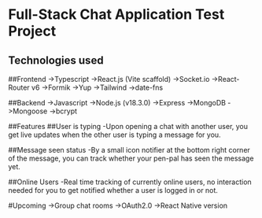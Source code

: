 # Full-Stack Chat Application Test Project

## Technologies used
##Frontend
->Typescript
->React.js (Vite scaffold)
->Socket.io
->React-Router v6
->Formik
->Yup
->Tailwind
->date-fns

##Backend
->Javascript
->Node.js (v18.3.0)
->Express
->MongoDB
->Mongoose
->bcrypt

##Features
##User is typing
-Upon opening a chat with another user, you get live updates when the other user is typing a message for you.

##Message seen status
-By a small icon notifier at the bottom right corner of the message, you can track whether your pen-pal has seen the message yet.

##Online Users
-Real time tracking of currently online users, no interaction needed for you to get notified whether a user is logged in or not.


#Upcoming
->Group chat rooms
->OAuth2.0
->React Native version

